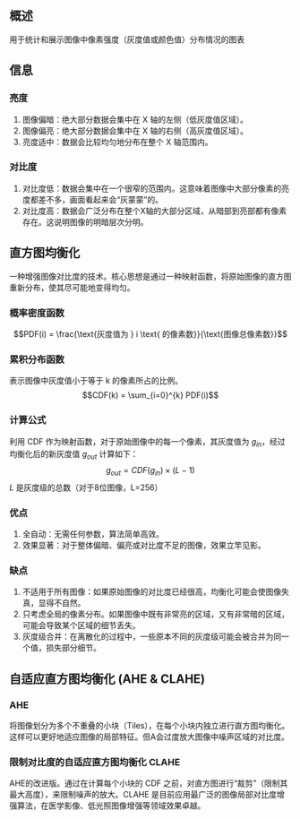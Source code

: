 ## 概述
用于统计和展示图像中像素强度（灰度值或颜色值）分布情况的图表

## 信息
### 亮度
1. 图像偏暗：绝大部分数据会集中在 X 轴的左侧（低灰度值区域）。
2. 图像偏亮：绝大部分数据会集中在 X 轴的右侧（高灰度值区域）。
3. 亮度适中：数据会比较均匀地分布在整个 X 轴范围内。
### 对比度
1. 对比度低：数据会集中在一个很窄的范围内。这意味着图像中大部分像素的亮度都差不多，画面看起来会“灰蒙蒙”的。
2. 对比度高：数据会广泛分布在整个X轴的大部分区域，从暗部到亮部都有像素存在。这说明图像的明暗层次分明。

## 直方图均衡化
一种增强图像对比度的技术。核心思想是通过一种映射函数，将原始图像的直方图重新分布，使其尽可能地变得均匀。
### 概率密度函数
$$PDF(i) = \frac{\text{灰度值为 } i \text{ 的像素数}}{\text{图像总像素数}}$$
### 累积分布函数
表示图像中灰度值小于等于 k 的像素所占的比例。
$$CDF(k) = \sum_{i=0}^{k} PDF(i)$$
### 计算公式
利用 CDF 作为映射函数，对于原始图像中的每一个像素，其灰度值为 $g_{in}$，经过均衡化后的新灰度值 $g_{out}$ 计算如下：
$$g_{out} = CDF(g_{in}) \times (L - 1)$$
$L$ 是灰度级的总数（对于8位图像，L=256）
### 优点
1. 全自动：无需任何参数，算法简单高效。
2. 效果显著：对于整体偏暗、偏亮或对比度不足的图像，效果立竿见影。
### 缺点
1. 不适用于所有图像：如果原始图像的对比度已经很高，均衡化可能会使图像失真，显得不自然。
2. 只考虑全局的像素分布。如果图像中既有非常亮的区域，又有非常暗的区域，可能会导致某个区域的细节丢失。
3. 灰度级合并：在离散化的过程中，一些原本不同的灰度级可能会被合并为同一个值，损失部分细节。
## 自适应直方图均衡化 (AHE & CLAHE)
### AHE
将图像划分为多个不重叠的小块（Tiles），在每个小块内独立进行直方图均衡化。这样可以更好地适应图像的局部特征。但A会过度放大图像中噪声区域的对比度。
### 限制对比度的自适应直方图均衡化 CLAHE
AHE的改进版。通过在计算每个小块的 CDF 之前，对直方图进行“裁剪”（限制其最大高度），来限制噪声的放大。CLAHE 是目前应用最广泛的图像局部对比度增强算法，在医学影像、低光照图像增强等领域效果卓越。